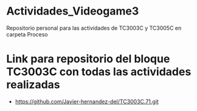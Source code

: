 # Actividades_Videogame3
Repositorio personal para las actividades de TC3003C y TC3005C en carpeta Proceso

# Link para repositorio del bloque TC3003C con todas las actividades realizadas
- https://github.com/Javier-hernandez-del/TC3003C.71.git
